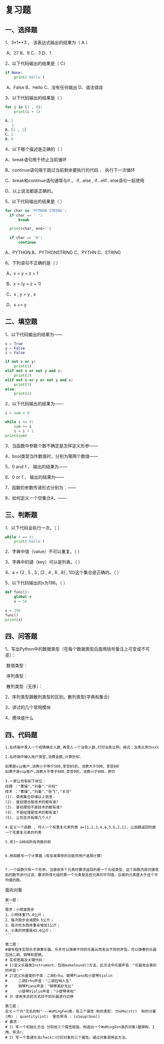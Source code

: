 # 复习题



## 一、选择题

1、3*1**3 ， 该表达式输出的结果为（ A ）

​	A、27	B、9	C、3	D、1

2、以下代码输出的结果是（ C）

```python
if None:
    print('hello')
```

​	A、False	B、Hello	C、没有任何输出	D、语法错误

3、以下代码输出的结果是（ ）

```python
for i in [1 , 0]:
    print(i + 1)
    
A、2
   1
B、[2 , 1]
C、2
D、0
```

4、以下哪个描述是正确的（ ）

A、break语句用于终止当前循环

B、continue语句用于跳过当前剩余要执行的代码 ， 执行下一次循环

C、break和continue语句通常与if ， if...else , if...elif...else语句一起使用

D、以上说法都是正确的。

5、以下代码输出的结果是（ ）

```python
for char in 'PYTHON STRING':
  if char == ' ':
      break

  print(char, end='')
  
  if char == 'O':
      continue
```

A、PYTHON	B、PYTHONSTRING	C、PYTHN 	D、STRING

6、下列语句不正确的是（  ）

​	A、x = y = z = 1

​	B、x = (y = z + 1)

​	C、x , y = y , x

​	D、x += y



## 二、填空题

1、以下代码输出的结果为——

```python
x = True
y = False
z = False

if not x or y:
    print(1)
elif not x or not y and z:
    print(2)
elif not x or y or not y and x:
    print(3)
else:
    print(4)
```

2、以下代码输出的结果为——

```python
i = sum = 0

while i <= 4:
    sum += i
    i = i + 1
print(sum)
```

3、当函数中参数个数不确定是怎样定义形参——

4、bool类型当作数值时，分别为哪两个数值——

5、0 and 1 ， 输出的结果为——

6、0 or 1 ， 输出的结果为——

7、函数的参数传递形式分别为：——

8、如何定义一个空集合A，——



## 三、判断题

1、以下代码会执行一次。（ ）

```python
while 4 == 4:
    print('hello')
```

2、字典中值（value）不可以重复。（ ）

3、字典中的键（key）可以是列表。（ ）

4、a = {2 , 5 , 3  , [2 , 4 , 6 , 8] , 10}这个集合是正确的。（  ）

5、以下代码输出的x为196。（ ）

```python
def func():
    global x
    x = 56
    
x = 196
func()
print(x)
```



## 四、问答题

1、写出Python中的数据类型（在每个数据类型后面用括号备注上可变或不可变）：

​	数值类型：

​	序列类型：

​	散列类型（无序）：

2、序列类型跟散列类型的区别。散列类型(字典和集合)

3、讲过的几个常用模块

4、模块是什么



## 四、代码题

```
1.在终端中录入一个疫情确诊人数,再录入一个治愈人数,打印治愈比例。格式：治愈比例为xx%

2.在终端中输入账户类型,消费金额,计算折扣.

如果是vip客户,消费小于等于500,享受85折。消费大于500，享受8折
如果不是vip客户,消费大于等于800,享受9折。消费小于800，原价

3.一家公司有如下岗位：
经理 ："曹操","刘备","孙权"
技术 ："曹操","刘备","张飞","关羽"
(1). 使用集合存储以上信息.
(2). 是经理也是技术的都有谁?
(3). 是经理但不是技术的都有谁?
(4). 不是经理是技术的都有谁?
(5). 公司总共有哪几个人?

4.定义一个函数 , 传入一个有重复元素列表 a=[1,2,3,4,4,5,6,2,1], 让函数返回的是一个无重复元素的列表

5.求1～100间所有奇数的和 


6.用函数写一个计算器（有加减乘除的功能供用户选择计算）


7.一个函数只有一个形参，当接收多个元素时要求返回的是一个元组类型。这个函数内部对接收到的数字进行过滤，要求所得元组的第一个元素是这些元素的平均值，后面的元素是大于这个平均值的数。
```

面向对象

```
第一题：
'''
需求：小明爱跑步
1、小明体重75.0公斤；
2、每次跑步会减肥0.5公斤；
3、每次吃东西体重会增加1公斤；
4、小美的体重是45.0公斤；
'''

第二题：
#编写程序实现乐手弹奏乐器。乐手可以弹奏不同的乐器从而发出不同的声音。可以弹奏的乐器包括二胡、钢琴和琵琶。
# 实现思路及关键代码：
# 1)定义乐器类Instrument，包括makeSound()方法，此方法中乐器声音："乐器发出美妙的声音！"
# 2)定义乐器类的子类：二胡Erhu、钢琴Piano和小提琴Violin
#     二胡Erhu声音："二胡拉响人生"
#     钢琴Piano声音："钢琴美妙无比"
#     小提琴Violin声音："小提琴来啦"
# 3）使用多态的方式对不同乐器进行切换

第三题：
定义一个为"无名的粉"---WuMingFen类，有三个属性 粉的类型: theMa(str)  粉的分量(两) : quantity(int)  是否带汤 : isSoup(bool)
# 要求：
# 1）写一个初始化方法 分别给三个属性赋值。构造出一个WuMingFen类的对象(酸辣粉、2两、带汤)，
# 2）写一个普通方法check()打印对象的三个属性。通过对象调用此方法。
```




